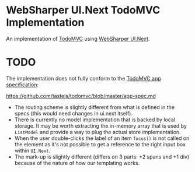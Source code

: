 # WebSharper UI.Next TodoMVC Implementation

An implementation of [TodoMVC](http://www.todomvc.com/) using [WebSharper UI.Next](http://intellifactory.github.io/websharper.ui.next).

# TODO

The implementation does not fully conform to the [TodoMVC app specification](https://github.com/tastejs/todomvc/blob/master/app-spec.md):

https://github.com/tastejs/todomvc/blob/master/app-spec.md

* The routing scheme is slightly different from what is defined in the specs (this would need changes in ui.next itself).
* There is currently no model implementation that is backed by local storage. It may be worth extracting the in-memory array that is used by `ListModel` and provide a way to plug the actual store implementation.
* When the user double-clicks the label of an item `focus()` is not called on the element as it's not possible to get a reference to the right input box within `UI.Next`.
* The mark-up is slightly different (differs on 3 parts: +2 spans and +1 div) because of the nature of how our templating works.